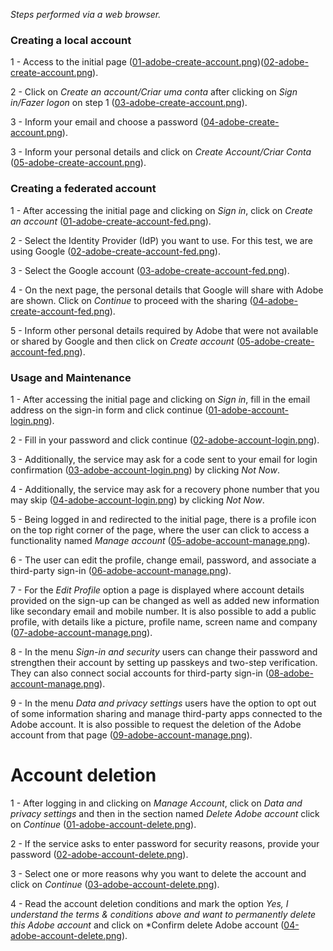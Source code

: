 *Steps performed via a web browser.*


### Creating a local account

1 - Access to the initial page ([01-adobe-create-account.png](./create/01-adobe-create-account.png))([02-adobe-create-account.png](./create/02-adobe-create-account.png)).

2 - Click on *Create an account/Criar uma conta* after clicking on *Sign in/Fazer logon* on step 1 ([03-adobe-create-account.png](./create/03-adobe-create-account.png)).

3 - Inform your email and choose a password ([04-adobe-create-account.png](./create/04-adobe-create-account.png)).

3 - Inform your personal details and click on *Create Account/Criar Conta* ([05-adobe-create-account.png](./create/05-adobe-create-account.png)).


### Creating a federated account

1 - After accessing the initial page and clicking on *Sign in*, click on *Create an account* ([01-adobe-create-account-fed.png](./create/01-adobe-create-account-fed.png)).

2 - Select the Identity Provider (IdP) you want to use. For this test, we are using Google ([02-adobe-create-account-fed.png](./create/02-adobe-create-account-fed.png)).

3 - Select the Google account ([03-adobe-create-account-fed.png](./create/03-adobe-create-account-fed.png)).

4 - On the next page, the personal details that Google will share with Adobe are shown. Click on *Continue* to proceed with the sharing ([04-adobe-create-account-fed.png](./create/04-adobe-create-account-fed.png)).

5 - Inform other personal details required by Adobe that were not available or shared by Google and then click on *Create account* ([05-adobe-create-account-fed.png](./create/05-adobe-create-account-fed.png)).


### Usage and Maintenance

1 - After accessing the initial page and clicking on *Sign in*, fill in the email address on the sign-in form and click continue ([01-adobe-account-login.png](./usage/adobe-account-login.png)).

2 - Fill in your password and click continue ([02-adobe-account-login.png](./usage/02-adobe-account-login.png)).

3 - Additionally, the service may ask for a code sent to your email for login confirmation ([03-adobe-account-login.png](./usage/03-adobe-account-login.png)) by clicking *Not Now*.

4 - Additionally, the service may ask for a recovery phone number that you may skip ([04-adobe-account-login.png](./usage/04-adobe-account-login.png)) by clicking *Not Now*.

5 - Being logged in and redirected to the initial page, there is a profile icon on the top right corner of the page, where the user can click to access a functionality named _Manage account_ ([05-adobe-account-manage.png](./usage/05-adobe-account-manage.png)).

6 - The user can edit the profile, change email, password, and associate a third-party sign-in ([06-adobe-account-manage.png](./usage/06-adobe-account-manage.png)).

7 - For the *Edit Profile* option a page is displayed where account details provided on the sign-up can be changed as well as added new information like secondary email and mobile number. It is also possible to add a public profile, with details like a picture, profile name, screen name and company ([07-adobe-account-manage.png](./usage/07-adobe-account-manage.png)).

8 - In the menu _Sign-in and security_ users can change their password and strengthen their account by setting up passkeys and two-step verification. They can also connect social accounts for third-party sign-in ([08-adobe-account-manage.png](./usage/08-adobe-account-manage.png)).

9 - In the menu _Data and privacy settings_ users have the option to opt out of some information sharing and manage third-party apps connected to the Adobe account. It is also possible to request the deletion of the Adobe account from that page ([09-adobe-account-manage.png](./usage/09-adobe-account-manage.png)).


# Account deletion

1 - After logging in and clicking on _Manage Account_,  click on *Data and privacy settings* and then in the section named *Delete Adobe account* click on *Continue* ([01-adobe-account-delete.png](./deletion/01-adobe-account-delete.png)).

2 - If the service asks to enter password for security reasons, provide your password ([02-adobe-account-delete.png](./deletion/02-adobe-account-delete.png)).

3 - Select one or more reasons why you want to delete the account and click on *Continue* ([03-adobe-account-delete.png](./deletion/03-adobe-account-delete.png)).

4 - Read the account deletion conditions and mark the option _Yes, I understand the terms & conditions above and want to permanently delete this Adobe account_ and click on *Confirm delete Adobe account ([04-adobe-account-delete.png](./deletion/04-adobe-account-delete.png)).
